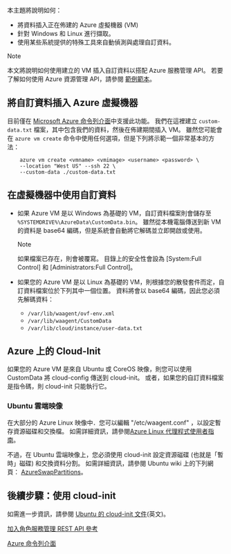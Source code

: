 


本主題將說明如何：

* 將資料插入正在佈建的 Azure 虛擬機器 (VM)
* 針對 Windows 和 Linux 進行擷取。
* 使用某些系統提供的特殊工具來自動偵測與處理自訂資料。

> [!NOTE]
> 本文將說明如何使用建立的 VM 插入自訂資料以搭配 Azure 服務管理 API。 若要了解如何使用 Azure 資源管理 API，請參閱 [範例範本](https://github.com/Azure/azure-quickstart-templates/tree/master/101-vm-customdata)。
> 
> 

## <a name="injecting-custom-data-into-your-azure-virtual-machine"></a>將自訂資料插入 Azure 虛擬機器
目前僅在 [Microsoft Azure 命令列介面](https://github.com/Azure/azure-xplat-cli)中支援此功能。 我們在這裡建立 `custom-data.txt` 檔案，其中包含我們的資料，然後在佈建期間插入 VM。 雖然您可能會在 `azure vm create` 命令中使用任何選項，但是下列將示範一個非常基本的方法：

```
    azure vm create <vmname> <vmimage> <username> <password> \  
    --location "West US" --ssh 22 \  
    --custom-data ./custom-data.txt  
```


## <a name="using-custom-data-in-the-virtual-machine"></a>在虛擬機器中使用自訂資料
* 如果 Azure VM 是以 Windows 為基礎的 VM，自訂資料檔案則會儲存至 `%SYSTEMDRIVE%\AzureData\CustomData.bin`。 雖然從本機電腦傳送到新 VM 的資料是 base64 編碼，但是系統會自動將它解碼並立即開啟或使用。
  
  > [!NOTE]
  > 如果檔案已存在，則會被覆寫。 目錄上的安全性會設為 [System:Full Control] 和 [Administrators:Full Control]。
  > 
  > 
* 如果您的 Azure VM 是以 Linux 為基礎的 VM，則根據您的散發套件而定，自訂資料檔案位於下列其中一個位置。 資料將會以 base64 編碼，因此您必須先解碼資料：
  
  * `/var/lib/waagent/ovf-env.xml`
  * `/var/lib/waagent/CustomData`
  * `/var/lib/cloud/instance/user-data.txt` 

## <a name="cloud-init-on-azure"></a>Azure 上的 Cloud-Init
如果您的 Azure VM 是來自 Ubuntu 或 CoreOS 映像，則您可以使用 CustomData 將 cloud-config 傳送到 cloud-init。 或者，如果您的自訂資料檔案是指令碼，則 cloud-init 只能執行它。

### <a name="ubuntu-cloud-images"></a>Ubuntu 雲端映像
在大部分的 Azure Linux 映像中．您可以編輯 "/etc/waagent.conf" ，以設定暫存資源磁碟和交換檔。 如需詳細資訊，請參閱[Azure Linux 代理程式使用者指南](../articles/virtual-machines/linux/agent-user-guide.md?toc=%2fazure%2fvirtual-machines%2flinux%2ftoc.json)。

不過，在 Ubuntu 雲端映像上，您必須使用 cloud-init 設定資源磁碟 (也就是「暫時」磁碟) 和交換資料分割。 如需詳細資訊，請參閱 Ubuntu wiki 上的下列網頁： [AzureSwapPartitions](https://wiki.ubuntu.com/AzureSwapPartitions)。

<!--Every topic should have next steps and links to the next logical set of content to keep the customer engaged-->
## <a name="next-steps-using-cloud-init"></a>後續步驟：使用 cloud-init
如需進一步資訊，請參閱 [Ubuntu 的 cloud-init 文件](https://help.ubuntu.com/community/CloudInit)(英文)。

<!--Link references-->
[加入角色服務管理 REST API 參考](http://msdn.microsoft.com/library/azure/jj157186.aspx)

[Azure 命令列介面](https://github.com/Azure/azure-xplat-cli)

